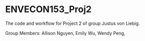# ENVECON153_Proj2
The code and workflow for Project 2 of group Justus von Liebig.

Group Members: Allison Nguyen, Emily Wu, Wendy Peng, 
